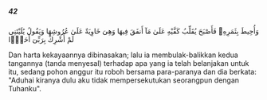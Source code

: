 ##### 42

<span class="ayah">وَأُحِيطَ بِثَمَرِهِۦ فَأَصْبَحَ يُقَلِّبُ كَفَّيْهِ عَلَىٰ مَآ أَنفَقَ فِيهَا وَهِىَ خَاوِيَةٌ عَلَىٰ عُرُوشِهَا وَيَقُولُ يَٰلَيْتَنِى لَمْ أُشْرِكْ بِرَبِّىٓ أَحَدًۭا</span>

<span class="ayah_translation">Dan harta kekayaannya dibinasakan; lalu ia membulak-balikkan kedua tangannya (tanda menyesal) terhadap apa yang ia telah belanjakan untuk itu, sedang pohon anggur itu roboh bersama para-paranya dan dia berkata: "Aduhai kiranya dulu aku tidak mempersekutukan seorangpun dengan Tuhanku".</span>
